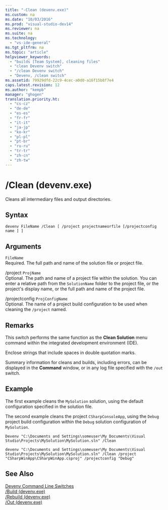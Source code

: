 ```yaml
---
title: "-Clean (devenv.exe)"
ms.custom: na
ms.date: "10/03/2016"
ms.prod: "visual-studio-dev14"
ms.reviewer: na
ms.suite: na
ms.technology: 
  - "vs-ide-general"
ms.tgt_pltfrm: na
ms.topic: "article"
helpviewer_keywords: 
  - "builds [Team System], cleaning files"
  - "clean Devenv switch"
  - "/clean Devenv switch"
  - "Devenv, /clean switch"
ms.assetid: 79929dfd-22c9-4cec-a0d0-a16f15b8f7e4
caps.latest.revision: 12
ms.author: "kempb"
manager: "ghogen"
translation.priority.ht: 
  - "cs-cz"
  - "de-de"
  - "es-es"
  - "fr-fr"
  - "it-it"
  - "ja-jp"
  - "ko-kr"
  - "pl-pl"
  - "pt-br"
  - "ru-ru"
  - "tr-tr"
  - "zh-cn"
  - "zh-tw"
---
```

# /Clean (devenv.exe)
Cleans all intermediary files and output directories.  
  
## Syntax  
  
```  
devenv FileName /Clean [ /project projectnameorfile [/projectconfig name ] ]  
```  
  
## Arguments  
 `FileName`  
 Required. The full path and name of the solution file or project file.  
  
 /project `ProjName`  
 Optional. The path and name of a project file within the solution. You can enter a relative path from the `SolutionName` folder to the project file, or the project's display name, or the full path and name of the project file.  
  
 /projectconfig `ProjConfigName`  
 Optional. The name of a project build configuration to be used when cleaning the `/project` named.  
  
## Remarks  
 This switch performs the same function as the **Clean Solution** menu command within the integrated development environment (IDE).  
  
 Enclose strings that include spaces in double quotation marks.  
  
 Summary information for cleans and builds, including errors, can be displayed in the **Command** window, or in any log file specified with the `/out` switch.  
  
## Example  
 The first example cleans the `MySolution` solution, using the default configuration specified in the solution file.  
  
 The second example cleans the project `CSharpConsoleApp`, using the `Debug` project build configuration within the `Debug` solution configuration of `MySolution`.  
  
```  
Devenv "C:\Documents and Settings\someuser\My Documents\Visual Studio\Projects\MySolution\MySolution.sln" /Clean  
  
devenv "C:\Documents and Settings\someuser\My Documents\Visual Studio\Projects\MySolution\MySolution.sln" /Clean /project "CSharpWinApp\CSharpWinApp.csproj" /projectconfig "Debug"   
```  
  
## See Also  
 [Devenv Command Line Switches](../reference/devenv-command-line-switches.md)   
 [/Build (devenv.exe)](../reference/-build--devenv.exe-.md)   
 [/Rebuild (devenv.exe)](../reference/-rebuild--devenv.exe-.md)   
 [/Out (devenv.exe)](../reference/-out--devenv.exe-.md)